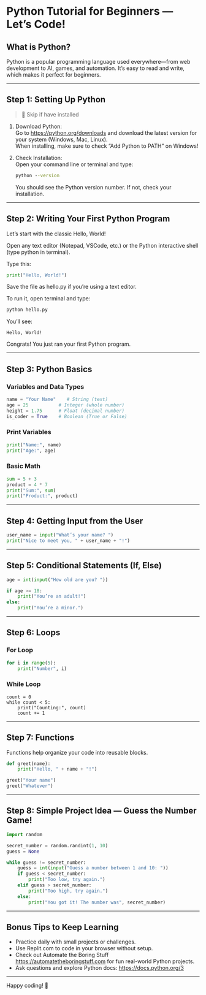 # Python Tutorial for Beginners — Let’s Code!

## What is Python?  
Python is a popular programming language used everywhere—from web development to AI, games, and automation. It’s easy to read and write, which makes it perfect for beginners.

---

## Step 1: Setting Up Python
> 🦘 Skip if have installed

1. Download Python:  
   Go to https://python.org/downloads and download the latest version for your system (Windows, Mac, Linux).  
   When installing, make sure to check “Add Python to PATH” on Windows!

2. Check Installation:  
   Open your command line or terminal and type:
   ```bat
   python --version
   ```
   You should see the Python version number. If not, check your installation.

---

## Step 2: Writing Your First Python Program

Let’s start with the classic Hello, World!

Open any text editor (Notepad, VSCode, etc.) or the Python interactive shell (type python in terminal).

Type this:
```py
print("Hello, World!")
```

Save the file as hello.py if you’re using a text editor.

To run it, open terminal and type:
```bat
python hello.py
```

You’ll see:

`Hello, World!`

Congrats! You just ran your first Python program.

---

## Step 3: Python Basics

### Variables and Data Types

```py
name = "Your Name"    # String (text)  
age = 25           # Integer (whole number)  
height = 1.75      # Float (decimal number)  
is_coder = True    # Boolean (True or False)
```

### Print Variables
```py
print("Name:", name)  
print("Age:", age)
```

### Basic Math
```py
sum = 5 + 3  
product = 4 * 7  
print("Sum:", sum)  
print("Product:", product)
```
---

## Step 4: Getting Input from the User
```py
user_name = input("What’s your name? ")  
print("Nice to meet you, " + user_name + "!")
```
---

## Step 5: Conditional Statements (If, Else)
```py
age = int(input("How old are you? "))

if age >= 18:  
    print("You’re an adult!")  
else:  
    print("You’re a minor.")
```
---

## Step 6: Loops

### For Loop
```py
for i in range(5):  
    print("Number", i)
```
### While Loop
```
count = 0  
while count < 5:  
    print("Counting:", count)  
    count += 1
```
---

## Step 7: Functions

Functions help organize your code into reusable blocks.
```py
def greet(name):  
    print("Hello, " + name + "!")

greet("Your name")  
greet("Whatever")
```
---

## Step 8: Simple Project Idea — Guess the Number Game!
```py
import random

secret_number = random.randint(1, 10)  
guess = None

while guess != secret_number:  
    guess = int(input("Guess a number between 1 and 10: "))  
    if guess < secret_number:  
        print("Too low, try again.")  
    elif guess > secret_number:  
        print("Too high, try again.")  
    else:  
        print("You got it! The number was", secret_number)
```
---

## Bonus Tips to Keep Learning

- Practice daily with small projects or challenges.  
- Use Replit.com to code in your browser without setup.  
- Check out Automate the Boring Stuff https://automatetheboringstuff.com for fun real-world Python projects.  
- Ask questions and explore Python docs: https://docs.python.org/3

---

Happy coding! 🚀

